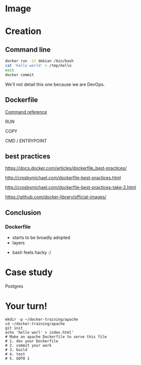# Image



# Creation



## Command line

```bash
docker run -it debian /bin/bash
cat 'hello world' > /tmp/hello
exit
docker commit
```


We'll not detail this one because we are DevOps.



## Dockerfile

[Command reference](http://docs.docker.com/reference/builder/)

RUN

COPY

CMD / ENTRYPOINT


## best practices

https://docs.docker.com/articles/dockerfile_best-practices/

http://crosbymichael.com/dockerfile-best-practices.html

http://crosbymichael.com/dockerfile-best-practices-take-2.html

https://github.com/docker-library/official-images/



## Conclusion


### Dockerfile

+ starts to be broadly adopted
+ layers
- bash feels hacky :/



# Case study

Postgres


# Your turn!

```
mkdir -p ~/docker-training/apache
cd ~/docker-training/apache
git init
echo 'hello worl' > index.html'
# Make an apache Dockerfile to serve this file
# 1. dev your Dockerfile
# 2. commit your work
# 3. build
# 4. test
# 5. GOTO 1
```
